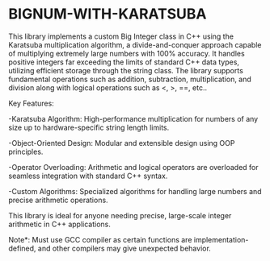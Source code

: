 # BIGNUM-WITH-KARATSUBA
This library implements a custom Big Integer class in C++ using the Karatsuba multiplication algorithm, a divide-and-conquer approach capable of multiplying extremely large numbers with 100% accuracy. It handles positive integers far exceeding the limits of standard C++ data types, utilizing efficient storage through the string class. The library supports fundamental operations such as addition, subtraction, multiplication, and division along with logical operations such as <, >, ==, etc..

Key Features:

  -Karatsuba Algorithm: High-performance multiplication for numbers of any size up to hardware-specific string length limits.
  
  -Object-Oriented Design: Modular and extensible design using OOP principles.
  
  -Operator Overloading: Arithmetic and logical operators are overloaded for seamless integration with standard C++ syntax.
  
  -Custom Algorithms: Specialized algorithms for handling large numbers and precise arithmetic operations.
  
This library is ideal for anyone needing precise, large-scale integer arithmetic in C++ applications.

Note*: Must use GCC compiler as certain functions are implementation-defined, and other compilers may give unexpected behavior.
